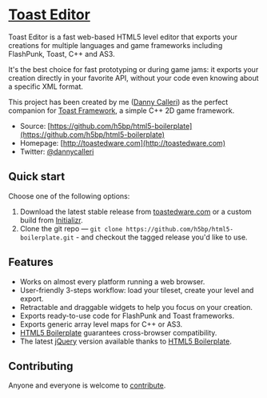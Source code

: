 # [Toast Editor](http://toastedware.com)

Toast Editor is a fast web-based HTML5 level editor that exports your
creations for multiple languages and game frameworks including FlashPunk, Toast, C++ and AS3.


It's the best choice for fast prototyping or during game jams: it exports
your creation directly in your favorite API, without your code even knowing about
a specific XML format.

This project has been created by me ([Danny Calleri](http//www.twitter.com/dannycalleri)) as
the perfect companion for [Toast Framework](https://github.com/dannycalleri/toast), a simple C++ 2D game framework.

* Source: [https://github.com/h5bp/html5-boilerplate](https://github.com/h5bp/html5-boilerplate)
* Homepage: [http://toastedware.com](http://toastedware.com)
* Twitter: [@dannycalleri](http//www.twitter.com/dannycalleri)


## Quick start

Choose one of the following options:

1. Download the latest stable release from
   [toastedware.com](http://toastedware.com/) or a custom build from
   [Initializr](http://www.initializr.com).
2. Clone the git repo — `git clone
   https://github.com/h5bp/html5-boilerplate.git` - and checkout the tagged
   release you'd like to use.


## Features

* Works on almost every platform running a web browser.
* User-friendly 3-steps workflow: load your tileset, create your level and export.
* Retractable and draggable widgets to help you focus on your creation.
* Exports ready-to-use code for FlashPunk and Toast frameworks.
* Exports generic array level maps for C++ or AS3.
* [HTML5 Boilerplate](https://github.com/h5bp/html5-boilerplate) guarantees 
  cross-browser compatibility.
* The latest [jQuery](http://jquery.com/) version available thanks to 
  [HTML5 Boilerplate](https://github.com/h5bp/html5-boilerplate).


## Contributing

Anyone and everyone is welcome to [contribute](CONTRIBUTING.md). 
